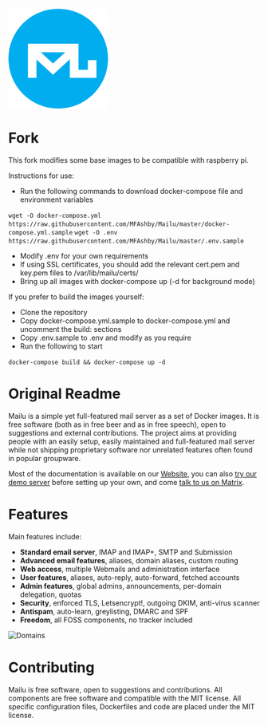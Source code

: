 <p align="leftr"><img src="docs/assets/logomark.png" alt="Mailu" height="200px"></p>


Fork
=======
This fork modifies some base images to be compatible with raspberry pi.

Instructions for use:
- Run the following commands to download docker-compose file and environment variables

`wget -O docker-compose.yml https://raw.githubusercontent.com/MFAshby/Mailu/master/docker-compose.yml.sample`
`wget -O .env https://raw.githubusercontent.com/MFAshby/Mailu/master/.env.sample`
- Modify .env for your own requirements
- If using SSL certificates, you should add the relevant cert.pem and key.pem files to /var/lib/mailu/certs/
- Bring up all images with docker-compose up (-d for background mode)

If you prefer to build the images yourself:
- Clone the repository
- Copy docker-compose.yml.sample to docker-compose.yml and uncomment the build: sections
- Copy .env.sample to .env and modify as you require
- Run the following to start 

`docker-compose build && docker-compose up -d`

Original Readme
=======

Mailu is a simple yet full-featured mail server as a set of Docker images.
It is free software (both as in free beer and as in free speech), open to
suggestions and external contributions. The project aims at providing people
with an easily setup, easily maintained and full-featured mail server while
not shipping proprietary software nor unrelated features often found in
popular groupware.

Most of the documentation is available on our [Website](https://mailu.io),
you can also [try our demo server](https://mailu.io/master/demo.html)
before setting up your own, and come [talk to us on Matrix](https://matrix.to/#/#mailu:tedomum.net).

Features
========

Main features include:

- **Standard email server**, IMAP and IMAP+, SMTP and Submission
- **Advanced email features**, aliases, domain aliases, custom routing
- **Web access**, multiple Webmails and administration interface
- **User features**, aliases, auto-reply, auto-forward, fetched accounts
- **Admin features**, global admins, announcements, per-domain delegation, quotas
- **Security**, enforced TLS, Letsencrypt!, outgoing DKIM, anti-virus scanner
- **Antispam**, auto-learn, greylisting, DMARC and SPF
- **Freedom**, all FOSS components, no tracker included

![Domains](docs/assets/screenshots/domains.png)

Contributing
============

Mailu is free software, open to suggestions and contributions. All
components are free software and compatible with the MIT license. All
specific configuration files, Dockerfiles and code are placed under the
MIT license.

